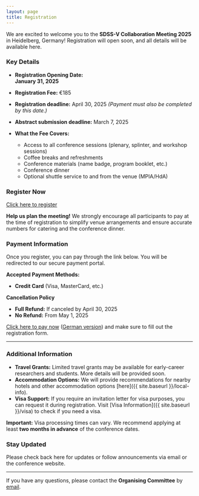 ```yaml
---
layout: page
title: Registration
---
```


We are excited to welcome you to the **SDSS-V Collaboration Meeting 2025** in Heidelberg, Germany! Registration will open soon, and all details will be available here. 

### Key Details

- **Registration Opening Date:**  
  **January 31, 2025**

- **Registration Fee:**  €185
- **Registration deadline:** April 30, 2025
  *(Payment must also be completed by this date.)*

- **Abstract submission deadline:** March 7, 2025

- **What the Fee Covers:**  
  - Access to all conference sessions (plenary, splinter, and workshop sessions)  
  - Coffee breaks and refreshments  
  - Conference materials (name badge, program booklet, etc.)  
  - Conference dinner  
  - Optional shuttle service to and from the venue (MPIA/HdA)

### Register Now

[Click here to register](#)  

**Help us plan the meeting!** We strongly encourage all participants to pay at the time of registration to simplify venue arrangements and ensure accurate numbers for catering and the conference dinner.

### Payment Information

Once you register, you can pay through the link below. You will be redirected to our secure payment portal.

**Accepted Payment Methods:**  
- **Credit Card** (Visa, MasterCard, etc.)  

**Cancellation Policy**
- **Full Refund:** If canceled by April 30, 2025  
- **No Refund:** From May 1, 2025  

[Click here to pay now](https://ztix.de/hp/events/25675/info?lang=en) ([German version](https://ztix.de/hp/events/25675/info)) and make sure to fill out the registration form.

---

### Additional Information

- **Travel Grants:** Limited travel grants may be available for early-career researchers and students. More details will be provided soon.  
- **Accommodation Options:** We will provide recommendations for nearby hotels and other accommodation options [here]({{ site.baseurl }}/local-info).  
- **Visa Support:** If you require an invitation letter for visa purposes, you can request it during registration. Visit [Visa Information]({{ site.baseurl }}/visa) to check if you need a visa.
<div class="visa-warning">
  <strong>Important:</strong> Visa processing times can vary. We recommend applying at least <strong>two months in advance</strong> of the conference dates.
</div>

### Stay Updated

Please check back here for updates or follow announcements via email or the conference website.

---

If you have any questions, please contact the **Organising Committee** by [email](mailto:villasenor@mpia.de).
